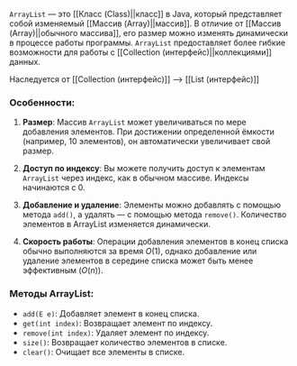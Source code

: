 
`ArrayList` — это [[Класс (Class)||класс]] в Java, который представляет собой изменяемый [[Массив (Array)||массив]]. В отличие от [[Массив (Array)||обычного массива]], его размер можно изменять динамически в процессе работы программы. `ArrayList` предоставляет более гибкие возможности для работы с [[Collection (интерфейс)||коллекциями]] данных. 

Наследуется от [[Collection (интерфейс)]] --> [[List (интерфейс)]]

### Особенности:

1. **Размер**: Массив `ArrayList` может увеличиваться по мере добавления элементов. При достижении определенной ёмкости (например, 10 элементов), он автоматически увеличивает свой размер.

2. **Доступ по индексу**: Вы можете получить доступ к элементам `ArrayList` через индекс, как в обычном массиве. Индексы начинаются с 0.

3. **Добавление и удаление**: Элементы можно добавлять с помощью метода `add()`, а удалять — с помощью метода `remove()`. Количество элементов в ArrayList изменяется динамически.

4. **Скорость работы**: Операции добавления элементов в конец списка обычно выполняются за время $O(1)$, однако добавление или удаление элементов в середине списка может быть менее эффективным ($O(n)$).

  
### Методы ArrayList:

- `add(E e)`: Добавляет элемент в конец списка.
- `get(int index)`: Возвращает элемент по индексу.
- `remove(int index)`: Удаляет элемент по индексу.
- `size()`: Возвращает количество элементов в списке.
- `clear()`: Очищает все элементы в списке.